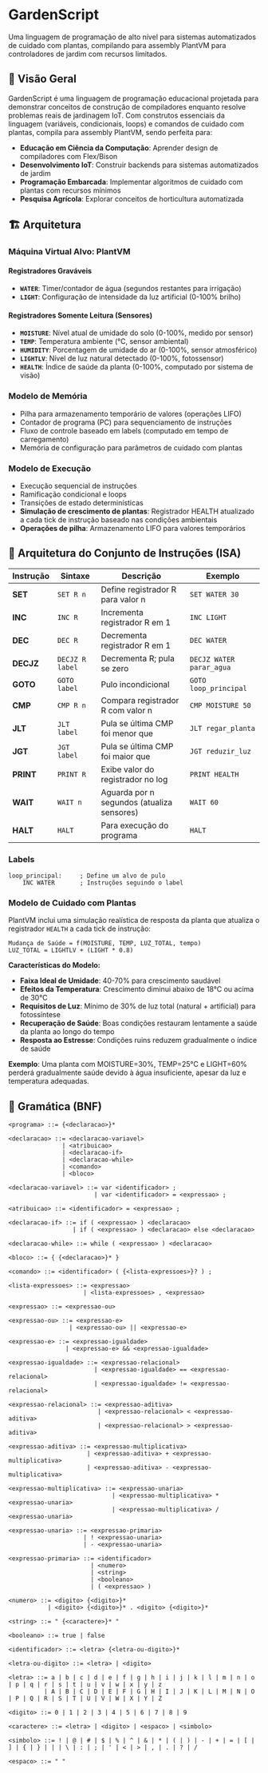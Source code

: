 # GardenScript

Uma linguagem de programação de alto nível para sistemas automatizados de cuidado com plantas, compilando para assembly PlantVM para controladores de jardim com recursos limitados.

## 🎯 Visão Geral

GardenScript é uma linguagem de programação educacional projetada para demonstrar conceitos de construção de compiladores enquanto resolve problemas reais de jardinagem IoT. Com construtos essenciais da linguagem (variáveis, condicionais, loops) e comandos de cuidado com plantas, compila para assembly PlantVM, sendo perfeita para:

- **Educação em Ciência da Computação**: Aprender design de compiladores com Flex/Bison
- **Desenvolvimento IoT**: Construir backends para sistemas automatizados de jardim  
- **Programação Embarcada**: Implementar algoritmos de cuidado com plantas com recursos mínimos
- **Pesquisa Agrícola**: Explorar conceitos de horticultura automatizada

## 🏗️ Arquitetura

### Máquina Virtual Alvo: PlantVM

#### Registradores Graváveis
- **`WATER`**: Timer/contador de água (segundos restantes para irrigação)
- **`LIGHT`**: Configuração de intensidade da luz artificial (0-100% brilho)

#### Registradores Somente Leitura (Sensores)
- **`MOISTURE`**: Nível atual de umidade do solo (0-100%, medido por sensor)
- **`TEMP`**: Temperatura ambiente (°C, sensor ambiental)
- **`HUMIDITY`**: Porcentagem de umidade do ar (0-100%, sensor atmosférico)
- **`LIGHTLV`**: Nível de luz natural detectado (0-100%, fotossensor)
- **`HEALTH`**: Índice de saúde da planta (0-100%, computado por sistema de visão)

### Modelo de Memória
- Pilha para armazenamento temporário de valores (operações LIFO)
- Contador de programa (PC) para sequenciamento de instruções
- Fluxo de controle baseado em labels (computado em tempo de carregamento)
- Memória de configuração para parâmetros de cuidado com plantas

### Modelo de Execução
- Execução sequencial de instruções
- Ramificação condicional e loops
- Transições de estado determinísticas
- **Simulação de crescimento de plantas**: Registrador HEALTH atualizado a cada tick de instrução baseado nas condições ambientais
- **Operações de pilha**: Armazenamento LIFO para valores temporários

## 📝 Arquitetura do Conjunto de Instruções (ISA)

| Instrução | Sintaxe | Descrição | Exemplo |
|-----------|---------|-----------|---------|
| **SET** | `SET R n` | Define registrador R para valor n | `SET WATER 30` |
| **INC** | `INC R` | Incrementa registrador R em 1 | `INC LIGHT` |
| **DEC** | `DEC R` | Decrementa registrador R em 1 | `DEC WATER` |
| **DECJZ** | `DECJZ R label` | Decrementa R; pula se zero | `DECJZ WATER parar_agua` |
| **GOTO** | `GOTO label` | Pulo incondicional | `GOTO loop_principal` |
| **CMP** | `CMP R n` | Compara registrador R com valor n | `CMP MOISTURE 50` |
| **JLT** | `JLT label` | Pula se última CMP foi menor que | `JLT regar_planta` |
| **JGT** | `JGT label` | Pula se última CMP foi maior que | `JGT reduzir_luz` |
| **PRINT** | `PRINT R` | Exibe valor do registrador no log | `PRINT HEALTH` |
| **WAIT** | `WAIT n` | Aguarda por n segundos (atualiza sensores) | `WAIT 60` |
| **HALT** | `HALT` | Para execução do programa | `HALT` |

### Labels
```assembly
loop_principal:     ; Define um alvo de pulo
    INC WATER       ; Instruções seguindo o label
```

### Modelo de Cuidado com Plantas

PlantVM inclui uma simulação realística de resposta da planta que atualiza o registrador `HEALTH` a cada tick de instrução:

```
Mudança de Saúde = f(MOISTURE, TEMP, LUZ_TOTAL, tempo)
LUZ_TOTAL = LIGHTLV + (LIGHT * 0.8)
```

**Características do Modelo:**
- **Faixa Ideal de Umidade**: 40-70% para crescimento saudável
- **Efeitos da Temperatura**: Crescimento diminui abaixo de 18°C ou acima de 30°C
- **Requisitos de Luz**: Mínimo de 30% de luz total (natural + artificial) para fotossíntese
- **Recuperação de Saúde**: Boas condições restauram lentamente a saúde da planta ao longo do tempo
- **Resposta ao Estresse**: Condições ruins reduzem gradualmente o índice de saúde

**Exemplo**: Uma planta com MOISTURE=30%, TEMP=25°C e LIGHT=60% perderá gradualmente saúde devido à água insuficiente, apesar da luz e temperatura adequadas.

## 📝 Gramática (BNF)

```bnf
<programa> ::= {<declaracao>}*

<declaracao> ::= <declaracao-variavel>
               | <atribuicao>
               | <declaracao-if>
               | <declaracao-while>
               | <comando>
               | <bloco>

<declaracao-variavel> ::= var <identificador> ;
                        | var <identificador> = <expressao> ;

<atribuicao> ::= <identificador> = <expressao> ;

<declaracao-if> ::= if ( <expressao> ) <declaracao>
                  | if ( <expressao> ) <declaracao> else <declaracao>

<declaracao-while> ::= while ( <expressao> ) <declaracao>

<bloco> ::= { {<declaracao>}* }

<comando> ::= <identificador> ( {<lista-expressoes>}? ) ;

<lista-expressoes> ::= <expressao>
                     | <lista-expressoes> , <expressao>

<expressao> ::= <expressao-ou>

<expressao-ou> ::= <expressao-e>
                 | <expressao-ou> || <expressao-e>

<expressao-e> ::= <expressao-igualdade>
                | <expressao-e> && <expressao-igualdade>

<expressao-igualdade> ::= <expressao-relacional>
                        | <expressao-igualdade> == <expressao-relacional>
                        | <expressao-igualdade> != <expressao-relacional>

<expressao-relacional> ::= <expressao-aditiva>
                         | <expressao-relacional> < <expressao-aditiva>
                         | <expressao-relacional> > <expressao-aditiva>

<expressao-aditiva> ::= <expressao-multiplicativa>
                      | <expressao-aditiva> + <expressao-multiplicativa>
                      | <expressao-aditiva> - <expressao-multiplicativa>

<expressao-multiplicativa> ::= <expressao-unaria>
                             | <expressao-multiplicativa> * <expressao-unaria>
                             | <expressao-multiplicativa> / <expressao-unaria>

<expressao-unaria> ::= <expressao-primaria>
                     | ! <expressao-unaria>
                     | - <expressao-unaria>

<expressao-primaria> ::= <identificador>
                       | <numero>
                       | <string>
                       | <booleano>
                       | ( <expressao> )

<numero> ::= <digito> {<digito>}*
           | <digito> {<digito>}* . <digito> {<digito>}*

<string> ::= " {<caractere>}* "

<booleano> ::= true | false

<identificador> ::= <letra> {<letra-ou-digito>}*

<letra-ou-digito> ::= <letra> | <digito>

<letra> ::= a | b | c | d | e | f | g | h | i | j | k | l | m | n | o | p | q | r | s | t | u | v | w | x | y | z
          | A | B | C | D | E | F | G | H | I | J | K | L | M | N | O | P | Q | R | S | T | U | V | W | X | Y | Z

<digito> ::= 0 | 1 | 2 | 3 | 4 | 5 | 6 | 7 | 8 | 9

<caractere> ::= <letra> | <digito> | <espaco> | <simbolo>

<simbolo> ::= ! | @ | # | $ | % | ^ | & | * | ( | ) | - | + | = | [ | ] | { | } | | | \ | : | ; | ' | < | > | , | . | ? | /

<espaco> ::= " "
```
